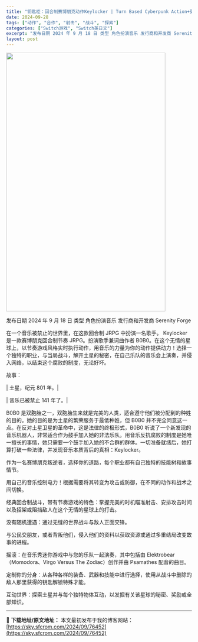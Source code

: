 ```yaml
---
title: "钥匙柜：回合制赛博朋克动作Keylocker | Turn Based Cyberpunk Action+更新1.0.2 Switch NSP英文"
date: 2024-09-28
tags: ["动作", "合作", "射击", "战斗", "探索"]
categories: ["Switch游戏", "Switch英日文"]
excerpt: "发布日期 2024 年 9 月 18 日 类型 角色扮演音乐 发行商和开发商 Serenity Forge 在一个音乐被禁止的世界里，在这款回合制 JRPG 中扮演一名歌手。 Keylocker 是一款赛博朋克回合制节奏 JRPG。扮演歌手兼词曲作者 B0B0。在这个无情的星球上，以节奏游戏风格实时&hellip;"
layout: post
---
```


<img class="aligncenter size-full wp-image-76453" src="https://sky.sfcrom.com/wp-content/uploads/2024/09/2024092809533668.webp" alt="" width="432" height="700" />

发布日期 2024 年 9 月 18 日
类型 角色扮演音乐
发行商和开发商 Serenity Forge

在一个音乐被禁止的世界里，在这款回合制 JRPG 中扮演一名歌手。
Keylocker 是一款赛博朋克回合制节奏 JRPG。扮演歌手兼词曲作者 B0B0。在这个无情的星球上，以节奏游戏风格实时执行动作，用音乐的力量为你的动作提供动力！选择一个独特的职业，与当局战斗，解开土星的秘密，在自己乐队的音乐会上演奏，并侵入网络，以结束这个腐败的制度，无论好坏。

故事：

| 土星，纪元 801 年。|

| 音乐已被禁止 141 年了。|

B0B0 是双胞胎之一，双胞胎生来就是完美的人类，适合遵守他们被分配到的种姓的目的。她的目的是为土星的繁荣服务于最低种姓，但 B0B0 并不完全同意这一点。在反对土星卫星的革命中，这是法律的终极形式，B0B0 听说了一个新发现的音乐机器人，非常适合作为鼓手加入她的非法乐队。用音乐反抗腐败的制度是她唯一擅长的事情，她只需要一个鼓手加入她的不合群的群体。一切准备就绪后，她打算打破一些法律，并发现音乐本质背后的真相：Keylocker。

作为一名赛博朋克叛逆者，选择你的道路，每个职业都有自己独特的技能树和故事情节。

用自己的音乐控制电力！根据需要将其转变为攻击或防御，在不同的动作和战术之间切换。

经典回合制战斗，带有节奏游戏的特色：掌握完美的时机瞄准射击、安排攻击时间以及招架或阻挡敌人在这个无情的星球上的打击。

没有随机遭遇：通过无缝的世界战斗与敌人正面交锋。

与公民交朋友，或者背叛他们，侵入他们的资料以获取资源或通过多重结局改变故事的进程。

摇滚：在音乐秀迷你游戏中与您的乐队一起演奏，其中包括由 Elektrobear（Momodora、Virgo Versus The Zodiac）创作并由 Psamathes 配音的曲目。

定制你的分身：从各种各样的装备、武器和技能中进行选择，使用从战斗中删除的敌人那里获得的钥匙解锁特殊才能。

互动世界：探索土星并与每个独特物体互动，以发掘有关该星球的秘密、奖励或全部知识。

---
📖 **下载地址/原文地址：** 本文最初发布于我的博客网站：[https://sky.sfcrom.com/2024/09/76452](https://sky.sfcrom.com/2024/09/76452)
